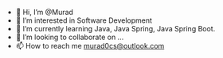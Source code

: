 - 👋 Hi, I’m @Murad
- 👀 I’m interested in Software Development
- 🌱 I’m currently learning Java, Java Spring, Java Spring Boot.
- 💞️ I’m looking to collaborate on ...
- 📫 How to reach me murad0cs@outlook.com

<!---
MuradAustICT/MuradAustICT is a ✨ special ✨ repository because its `README.md` (this file) appears on your GitHub profile.
You can click the Preview link to take a look at your changes.
--->

